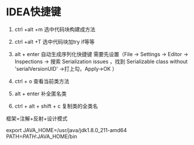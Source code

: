 # IDEA快捷键

1. ctrl +alt +m  选中代码块构建成方法
2. ctrl +alt +T  选中代码块加try if等等
3. alt  + enter  自动生成序列化快捷键
需要先设置（File -> Settings -> Editor -> Inspections -> 搜索 Serialization issues ，找到 Serializable class without 'serialVersionUID' ->打上勾，Apply->OK ）  

4. ctrl + o  查看当前类方法

5. alt + enter  补全匿名类

6. ctrl + alt + shift + c  复制类的全类名

框架=注解+反射+设计模式


export JAVA_HOME=/usr/java/jdk1.8.0_211-amd64
PATH=$PATH:$JAVA_HOME/bin